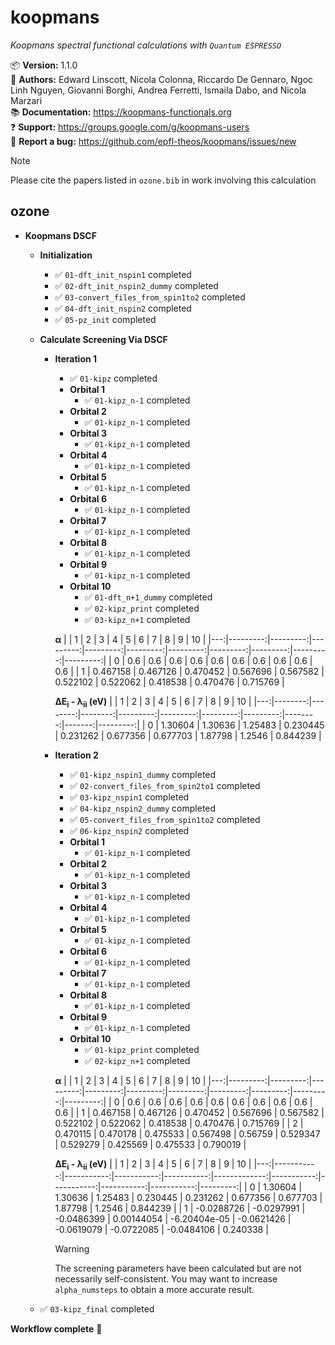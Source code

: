 
  koopmans
  ========

  *Koopmans spectral functional calculations with `Quantum ESPRESSO`*

  📦 **Version:** 1.1.0  
  🧑 **Authors:** Edward Linscott, Nicola Colonna, Riccardo De Gennaro, Ngoc Linh Nguyen, Giovanni Borghi, Andrea 
  Ferretti, Ismaila Dabo, and Nicola Marzari  
  📚 **Documentation:** https://koopmans-functionals.org  
  ❓ **Support:** https://groups.google.com/g/koopmans-users  
  🐛 **Report a bug:** https://github.com/epfl-theos/koopmans/issues/new

  > [!NOTE]  
  > Please cite the papers listed in `ozone.bib` in work involving this calculation

  ozone
  -----
  - **Koopmans DSCF**
    - **Initialization**
      - ✅ `01-dft_init_nspin1` completed  
      - ✅ `02-dft_init_nspin2_dummy` completed  
      - ✅ `03-convert_files_from_spin1to2` completed  
      - ✅ `04-dft_init_nspin2` completed  
      - ✅ `05-pz_init` completed  
    - **Calculate Screening Via DSCF**
      - **Iteration 1**
        - ✅ `01-kipz` completed  
        - **Orbital 1**
          - ✅ `01-kipz_n-1` completed  
        - **Orbital 2**
          - ✅ `01-kipz_n-1` completed  
        - **Orbital 3**
          - ✅ `01-kipz_n-1` completed  
        - **Orbital 4**
          - ✅ `01-kipz_n-1` completed  
        - **Orbital 5**
          - ✅ `01-kipz_n-1` completed  
        - **Orbital 6**
          - ✅ `01-kipz_n-1` completed  
        - **Orbital 7**
          - ✅ `01-kipz_n-1` completed  
        - **Orbital 8**
          - ✅ `01-kipz_n-1` completed  
        - **Orbital 9**
          - ✅ `01-kipz_n-1` completed  
        - **Orbital 10**
          - ✅ `01-dft_n+1_dummy` completed  
          - ✅ `02-kipz_print` completed  
          - ✅ `03-kipz_n+1` completed  

        **α**
        |    |        1 |        2 |        3 |        4 |        5 |        6 |        7 |        8 |        9 |       10 |
        |---:|---------:|---------:|---------:|---------:|---------:|---------:|---------:|---------:|---------:|---------:|
        |  0 | 0.6      | 0.6      | 0.6      | 0.6      | 0.6      | 0.6      | 0.6      | 0.6      | 0.6      | 0.6      |
        |  1 | 0.467158 | 0.467126 | 0.470452 | 0.567696 | 0.567582 | 0.522102 | 0.522062 | 0.418538 | 0.470476 | 0.715769 |

        **ΔE<sub>i</sub> - λ<sub>ii</sub> (eV)**
        |    |       1 |       2 |       3 |        4 |        5 |        6 |        7 |       8 |      9 |       10 |
        |---:|--------:|--------:|--------:|---------:|---------:|---------:|---------:|--------:|-------:|---------:|
        |  0 | 1.30604 | 1.30636 | 1.25483 | 0.230445 | 0.231262 | 0.677356 | 0.677703 | 1.87798 | 1.2546 | 0.844239 |

      - **Iteration 2**
        - ✅ `01-kipz_nspin1_dummy` completed  
        - ✅ `02-convert_files_from_spin2to1` completed  
        - ✅ `03-kipz_nspin1` completed  
        - ✅ `04-kipz_nspin2_dummy` completed  
        - ✅ `05-convert_files_from_spin1to2` completed  
        - ✅ `06-kipz_nspin2` completed  
        - **Orbital 1**
          - ✅ `01-kipz_n-1` completed  
        - **Orbital 2**
          - ✅ `01-kipz_n-1` completed  
        - **Orbital 3**
          - ✅ `01-kipz_n-1` completed  
        - **Orbital 4**
          - ✅ `01-kipz_n-1` completed  
        - **Orbital 5**
          - ✅ `01-kipz_n-1` completed  
        - **Orbital 6**
          - ✅ `01-kipz_n-1` completed  
        - **Orbital 7**
          - ✅ `01-kipz_n-1` completed  
        - **Orbital 8**
          - ✅ `01-kipz_n-1` completed  
        - **Orbital 9**
          - ✅ `01-kipz_n-1` completed  
        - **Orbital 10**
          - ✅ `01-kipz_print` completed  
          - ✅ `02-kipz_n+1` completed  

        **α**
        |    |        1 |        2 |        3 |        4 |        5 |        6 |        7 |        8 |        9 |       10 |
        |---:|---------:|---------:|---------:|---------:|---------:|---------:|---------:|---------:|---------:|---------:|
        |  0 | 0.6      | 0.6      | 0.6      | 0.6      | 0.6      | 0.6      | 0.6      | 0.6      | 0.6      | 0.6      |
        |  1 | 0.467158 | 0.467126 | 0.470452 | 0.567696 | 0.567582 | 0.522102 | 0.522062 | 0.418538 | 0.470476 | 0.715769 |
        |  2 | 0.470115 | 0.470178 | 0.475533 | 0.567498 | 0.56759  | 0.529347 | 0.529279 | 0.425569 | 0.475533 | 0.790019 |

        **ΔE<sub>i</sub> - λ<sub>ii</sub> (eV)**
        |    |          1 |          2 |          3 |          4 |            5 |          6 |          7 |          8 |          9 |       10 |
        |---:|-----------:|-----------:|-----------:|-----------:|-------------:|-----------:|-----------:|-----------:|-----------:|---------:|
        |  0 |  1.30604   |  1.30636   |  1.25483   | 0.230445   |  0.231262    |  0.677356  |  0.677703  |  1.87798   |  1.2546    | 0.844239 |
        |  1 | -0.0288726 | -0.0297991 | -0.0486399 | 0.00144054 | -6.20404e-05 | -0.0621426 | -0.0619079 | -0.0722085 | -0.0484106 | 0.240338 |


        > [!WARNING]  
        > The screening parameters have been calculated but are not necessarily self-consistent. You may want to
        > increase `alpha_numsteps` to obtain a more accurate result.

    - ✅ `03-kipz_final` completed  

  **Workflow complete** 🎉
